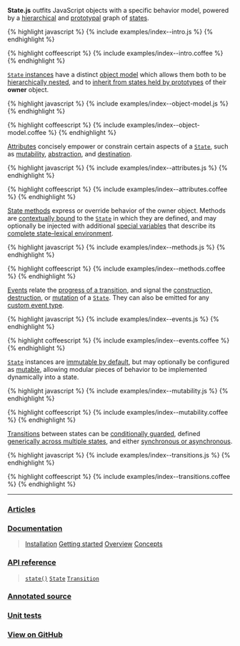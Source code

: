 **State.js** outfits JavaScript objects with a specific behavior model, powered by a [hierarchical](/docs/#concepts--inheritance--superstates-and-substates) and [prototypal](/docs/#concepts--inheritance--protostates) graph of [states](/docs/#concepts--states).

{% highlight javascript %}
{% include examples/index--intro.js %}
{% endhighlight %}

{% highlight coffeescript %}
{% include examples/index--intro.coffee %}
{% endhighlight %}


[`State` instances](/api/#state) have a distinct [object model](/docs/#concepts--inheritance) which allows them both to be [hierarchically nested](/docs/#concepts--inheritance--superstates-and-substates), and to [inherit from states held by prototypes](/docs/#concepts--inheritance--protostates) of their **owner** object.

{% highlight javascript %}
{% include examples/index--object-model.js %}
{% endhighlight %}

{% highlight coffeescript %}
{% include examples/index--object-model.coffee %}
{% endhighlight %}


[Attributes](/docs/#concepts--attributes) concisely empower or constrain certain aspects of a [`State`](/api/#state), such as [mutability](/docs/#concepts--attributes--mutability), [abstraction](/docs/#concepts--attributes--abstraction), and [destination](/docs/#concepts--attributes--destination).

{% highlight javascript %}
{% include examples/index--attributes.js %}
{% endhighlight %}

{% highlight coffeescript %}
{% include examples/index--attributes.coffee %}
{% endhighlight %}


[State methods](/docs/#concepts--methods) express or override behavior of the owner object. Methods are [contextually bound](/docs/#concepts--methods--context) to the [`State`](/api/#state) in which they are defined, and may optionally be injected with additional [special variables](/docs/#concepts--methods--lexical-bindings) that describe its [complete state–lexical environment](/blog/lexical-binding-in-state-methods).

{% highlight javascript %}
{% include examples/index--methods.js %}
{% endhighlight %}

{% highlight coffeescript %}
{% include examples/index--methods.coffee %}
{% endhighlight %}


[Events](/docs/#concepts--events) relate the [progress of a transition](/docs/#concepts--events--transitional), and signal the [construction, destruction](/docs/#concepts--events--existential), or [mutation](/docs/#concepts--events--mutation) of a [`State`](/api/#state). They can also be emitted for any [custom event type](/docs/#concepts--events--custom).

{% highlight javascript %}
{% include examples/index--events.js %}
{% endhighlight %}

{% highlight coffeescript %}
{% include examples/index--events.coffee %}
{% endhighlight %}


[`State`](/api/#state) instances are [immutable by default](/docs/#concepts--attributes--mutability), but may optionally be configured as [mutable](/api/#state--attributes--mutable), allowing modular pieces of behavior to be implemented dynamically into a state.

{% highlight javascript %}
{% include examples/index--mutability.js %}
{% endhighlight %}

{% highlight coffeescript %}
{% include examples/index--mutability.coffee %}
{% endhighlight %}


[Transitions](/api/#transition) between states can be [conditionally guarded](/docs/#concepts--guards), defined [generically across multiple states](/docs/#concepts--transitions--expressions), and either [synchronous or asynchronous](/docs/#concepts--transitions--lifecycle).

{% highlight javascript %}
{% include examples/index--transitions.js %}
{% endhighlight %}

{% highlight coffeescript %}
{% include examples/index--transitions.coffee %}
{% endhighlight %}


* * *


### [Articles](/blog/)

### [Documentation](/docs/)

> [Installation](/docs/#installation)
> [Getting started](/docs/#getting-started)
> [Overview](/docs/#overview)
> [Concepts](/docs/#concepts)

### [API reference](/api/)

> [`state()`](/api/#module)
> [`State`](/api/#state)
> [`Transition`](/api/#transition)

### [Annotated source](/source/)

### [Unit tests](/tests/)

### [View on GitHub](http://github.com/nickfargo/state)
